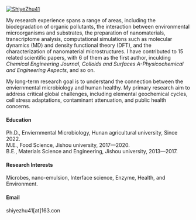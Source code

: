 

[![ShiyeZhu41](https://img.shields.io/badge/shiyezhu-Linked-blue?logo=linkedin)](https://www.linkedin.com/in/shiyezhu41/)

My research experience spans a range of areas, including the biodegradation of organic pollutants, the interaction between environmental microorganisms and substrates, the preparation of nanomaterials, transcriptome analysis, computational simulations such as molecular dynamics (MD) and density functional theory (DFT), and the characterization of nanomaterial microstructures. I have contributed to 15 related scientific papers, with 6 of them as the first author, inculding <em>Chemical Engineering Journal</em>, <em>Colloids and Surfaces A-Physicochemical and Engineering Aspects</em>, and so on.

My long-term research goal is to understand the connection between the enviernmental microbiology and human healthy. My primary research aim to address critical global challenges, including elemental geochemical cycles, cell stress adaptations, contaminant attenuation, and public health concerns.

#### Education
Ph.D., Enviernmental Microbiology, Hunan agricultural university, Since 2022.\
M.E., Food Science, Jishou university, 2017—2020.\
B.E., Materials Science and Engineering, Jishou university, 2013—2017.

#### Research Interests
Microbes, nano-emulsion, Interface science, Enzyme, Health, and Environment.

#### Email
shiyezhu41[at]163.con